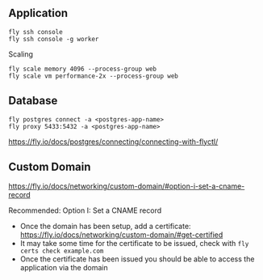 ## Application

```
fly ssh console
fly ssh console -g worker
```

Scaling

```
fly scale memory 4096 --process-group web
fly scale vm performance-2x --process-group web
```
## Database

```
fly postgres connect -a <postgres-app-name>
fly proxy 5433:5432 -a <postgres-app-name>
```

https://fly.io/docs/postgres/connecting/connecting-with-flyctl/

## Custom Domain

https://fly.io/docs/networking/custom-domain/#option-i-set-a-cname-record

Recommended: Option I: Set a CNAME record

- Once the domain has been setup, add a certificate: https://fly.io/docs/networking/custom-domain/#get-certified
- It may take some time for the certificate to be issued, check with `fly certs check example.com`
- Once the certificate has been issued you should be able to access the application via the domain